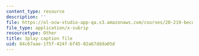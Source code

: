 ```yaml
---
content_type: resource
description: ''
file: https://ol-ocw-studio-app-qa.s3.amazonaws.com/courses/20-219-becoming-the-next-bill-nye-writing-and-hosting-the-educational-show-january-iap-2015/84c67aae1f5f424fbf4502a67ddda05d_RMSuV5fwCnE.srt
file_type: application/x-subrip
resourcetype: Other
title: 3play caption file
uid: 84c67aae-1f5f-424f-bf45-02a67ddda05d
---
```

